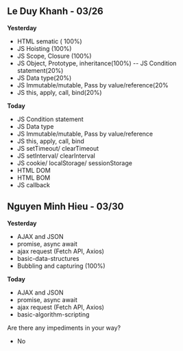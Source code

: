 ## Le Duy Khanh - 03/26

**Yesterday**
- HTML sematic ( 100%)
- JS Hoisting (100%)
- JS Scope, Closure (100%)
- JS Object, Prototype, inheritance(100%)
-- JS Condition statement(20%)
- JS Data type(20%)
- JS Immutable/mutable, Pass by value/reference(20%
- JS this, apply, call, bind(20%)

**Today**
- JS Condition statement
- JS Data type
- JS Immutable/mutable, Pass by value/reference
- JS this, apply, call, bind
- JS setTimeout/ clearTimeout
- JS setInterval/ clearInterval
- JS cookie/ localStorage/ sessionStorage
- HTML DOM
- HTML BOM
- JS callback

## Nguyen Minh Hieu - 03/30

**Yesterday**
- AJAX and JSON 
- promise, async await
- ajax request (Fetch API, Axios)
- basic-data-structures
- Bubbling and capturing (100%)

**Today** 
- AJAX and JSON
- promise, async await
- ajax request (Fetch API, Axios)
- basic-algorithm-scripting

Are there any impediments in your way?
 - No